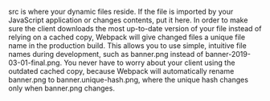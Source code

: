 src is where your dynamic files reside. If the file is imported by your JavaScript application or changes contents, put it here. In order to make sure the client downloads the most up-to-date version of your file instead of relying on a cached copy, Webpack will give changed files a unique file name in the production build. This allows you to use simple, intuitive file names during development, such as banner.png instead of banner-2019-03-01-final.png. You never have to worry about your client using the outdated cached copy, because Webpack will automatically rename banner.png to banner.unique-hash.png, where the unique hash changes only when banner.png changes.
